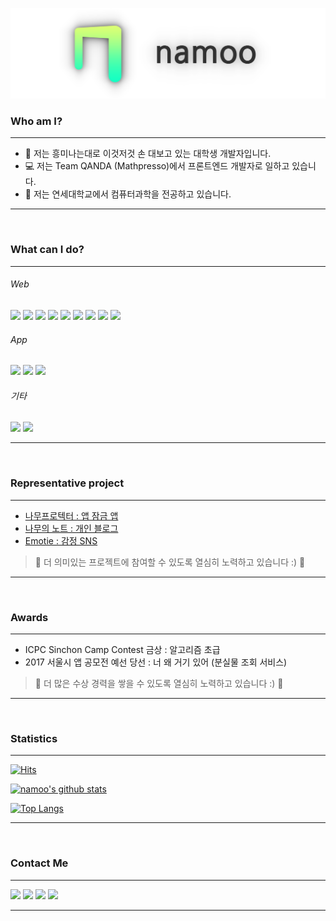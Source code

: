 ![프로필 헤더](/header.png)

<h3>Who am I?</h3>
<hr/>

- 🐤 저는 흥미나는대로 이것저것 손 대보고 있는 대학생 개발자입니다.
- 💻 저는 Team QANDA (Mathpresso)에서 프론트엔드 개발자로 일하고 있습니다.
- 🏫 저는 연세대학교에서 컴퓨터과학을 전공하고 있습니다.

<hr/>

&nbsp;&nbsp;

<h3>What can I do?</h3>
<hr/>

###### Web
<img src="https://img.shields.io/badge/HTML-E34F26?style=flat-square&logo=HTML5&logoColor=white"/> <img src="https://img.shields.io/badge/CSS-1572B6?style=flat-square&logo=CSS3&logoColor=white"/> <img src="https://img.shields.io/badge/Javascript-F7DF1E?style=flat-square&logo=JavaScript&logoColor=black"/> <img src="https://img.shields.io/badge/Typescript-3178C6?style=flat-square&logo=TypeScript&logoColor=white"/> <img src="https://img.shields.io/badge/React-61DAFB?style=flat-square&logo=React&logoColor=black"/> <img src="https://img.shields.io/badge/Next.js-000000?style=flat-square&logo=Next.js&logoColor=white"/> <img src="https://img.shields.io/badge/Redux-764ABC?style=flat-square&logo=Redux&logoColor=white"/> <img src="https://img.shields.io/badge/Cypress-17202C?style=flat-square&logo=Cypress&logoColor=white"/> <img src="https://img.shields.io/badge/Storybook-FF4785?style=flat-square&logo=Storybook&logoColor=white"/>

###### App
<img src="https://img.shields.io/badge/Android-3DDC84?style=flat-square&logo=Android&logoColor=white"/> <img src="https://img.shields.io/badge/Kotlin-7F52FF?style=flat-square&logo=Kotlin&logoColor=white"/> <img src="https://img.shields.io/badge/Java-B23634?style=flat-square&logo=Java&logoColor=white"/>

###### 기타
<img src="https://img.shields.io/badge/Python-3776AB?style=flat-square&logo=Python&logoColor=white"/> <img src="https://img.shields.io/badge/C++-00599C?style=flat-square&logo=C++&logoColor=white"/>

<hr/>

&nbsp;&nbsp;

<h3>Representative project</h3>
<hr/>

- [나무프로텍터 : 앱 잠금 앱](https://play.google.com/store/apps/details?id=nm.security.namooprotector)
- [나무의 노트 : 개인 블로그](https://namoo.dev)
- [Emotie : 감정 SNS](https://emotie.me)

> 🐤 더 의미있는 프로젝트에 참여할 수 있도록 열심히 노력하고 있습니다 :) 🚀

<hr/>

&nbsp;&nbsp;

<h3>Awards</h3>
<hr/>

- ICPC Sinchon Camp Contest 금상 : 알고리즘 초급
- 2017 서울시 앱 공모전 예선 당선 : 너 왜 거기 있어 (분실물 조회 서비스)

> 🐤 더 많은 수상 경력을 쌓을 수 있도록 열심히 노력하고 있습니다 :) 🚀

<hr/>

&nbsp;&nbsp;

<h3>Statistics</h3>
<hr/>

[![Hits](https://hits.seeyoufarm.com/api/count/incr/badge.svg?url=https%3A%2F%2Fgithub.com%2Fnamooplus&count_bg=%2379C83D&title_bg=%234D4D4D&icon=&icon_color=%23E7E7E7&title=hits&edge_flat=false)](https://hits.seeyoufarm.com)

[![namoo's github stats](https://github-readme-stats.vercel.app/api?username=namooplus)](https://github.com/namooplus/github-readme-stats)

[![Top Langs](https://github-readme-stats.vercel.app/api/top-langs/?username=namooplus)](https://github.com/namooplus/github-readme-stats)

<hr/>

&nbsp;&nbsp;

<h3>Contact Me</h3>
<hr/>

<a href="https://github.com/namooplus"><img src="https://img.shields.io/badge/Github-181717?style=flat-square&logo=Github&logoColor=white"/></a> <a href="https://www.instagram.com/min.i.stop/"><img src="https://img.shields.io/badge/Instagram-E4405F?style=flat-square&logo=Instagram&logoColor=white"/></a> <a href="https://play.google.com/store/apps/dev?id=6268374276364490916"><img src="https://img.shields.io/badge/Google Play-414141?style=flat-square&logo=Google Play&logoColor=white"/></a> <a href="https://kr.linkedin.com/in/%EB%AF%BC%EC%84%9C-%EA%B0%95-242140238"><img src="https://img.shields.io/badge/LinkedIn-0A66C2?style=flat-square&logo=LinkedIn&logoColor=white"/></a>

<hr/>
